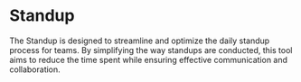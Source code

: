 # Standup
The Standup is designed to streamline and optimize the daily standup process for teams. By simplifying the way standups are conducted, this tool aims to reduce the time spent while ensuring effective communication and collaboration.